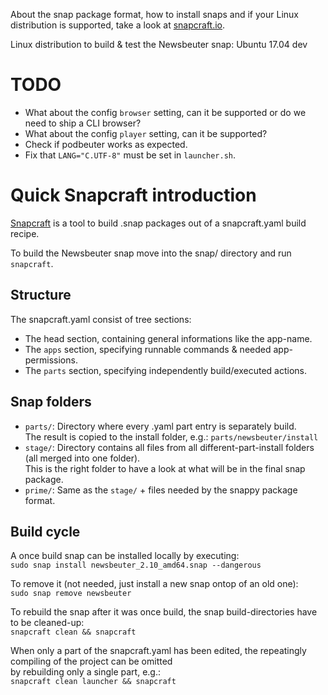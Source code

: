 About the snap package format, how to install snaps
and if your Linux distribution is supported, take a look at [snapcraft.io](http://snapcraft.io).

Linux distribution to build & test the Newsbeuter snap: Ubuntu 17.04 dev


TODO
====

* What about the config `browser` setting, can it be supported or do we need to ship a CLI browser?
* What about the config `player` setting, can it be supported?
* Check if podbeuter works as expected.
* Fix that `LANG="C.UTF-8"` must be set in `launcher.sh`.


Quick Snapcraft introduction
============================

[Snapcraft][1] is a tool to build .snap packages out of a snapcraft.yaml build recipe.

To build the Newsbeuter snap move into the snap/ directory and run `snapcraft`.

[1]: http://snapcraft.io/docs/reference/


Structure
---------

The snapcraft.yaml consist of tree sections:

* The head section, containing general informations like the app-name.
* The `apps` section, specifying runnable commands & needed app-permissions.
* The `parts` section, specifying independently build/executed actions.


Snap folders
------------

* `parts/`: Directory where every .yaml part entry is separately build.  
The result is copied to the install folder, e.g.: `parts/newsbeuter/install`
* `stage/`: Directory contains all files from all different-part-install
folders (all merged into one folder).  
This is the right folder to have a look at what will be
in the final snap package.
* `prime/`: Same as the `stage/` + files needed by the snappy package format.


Build cycle
-----------

A once build snap can be installed locally by executing:  
`sudo snap install newsbeuter_2.10_amd64.snap --dangerous`

To remove it (not needed, just install a new snap ontop of an old one):  
`sudo snap remove newsbeuter`

To rebuild the snap after it was once build, the snap build-directories have to be cleaned-up:  
`snapcraft clean && snapcraft`

When only a part of the snapcraft.yaml has been edited,
the repeatingly compiling of the project can be omitted  
by rebuilding only a single part, e.g.:  
`snapcraft clean launcher && snapcraft`
